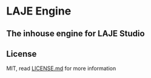 # LAJE Engine
## The inhouse engine for LAJE Studio
## License
MIT, read [LICENSE.md](LICENSE.md) for more information